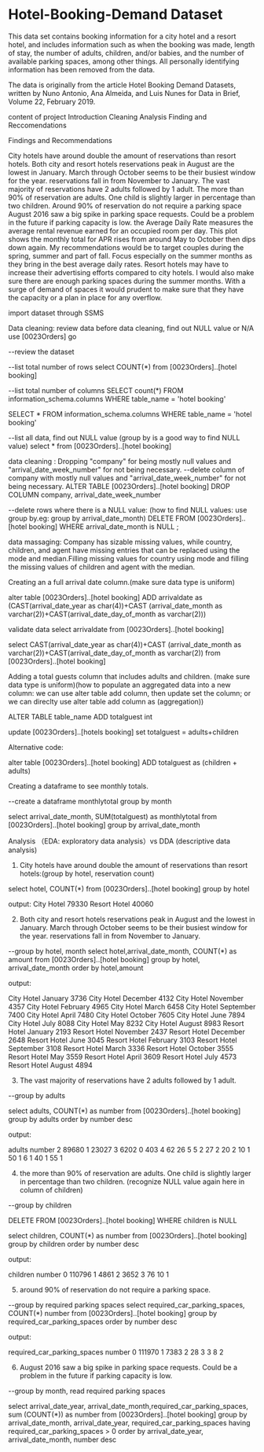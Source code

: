 # Hotel-Booking-Demand Dataset

This data set contains booking information for a city hotel and a resort hotel, and includes information such as when the booking was made, length of stay, the number of adults, children, and/or babies, and the number of available parking spaces, among other things. All personally identifying information has been removed from the data.

The data is originally from the article Hotel Booking Demand Datasets, written by Nuno Antonio, Ana Almeida, and Luis Nunes for Data in Brief, Volume 22, February 2019.


content of project 
       Introduction
       Cleaning
       Analysis
       Finding and Reccomendations
       
       
 Findings and Recommendations
 
 
City hotels have around double the amount of reservations than resort hotels.
Both city and resort hotels reservations peak in August are the lowest in January. March through October seems to be their busiest window for the year. reservations fall in from November to January.
The vast majority of reservations have 2 adults followed by 1 adult.
The more than 90% of reservation are adults. One child is slightly larger in percentage than two children.
Around 90% of reservation do not require a parking space
August 2016 saw a big spike in parking space requests. Could be a problem in the future if parking capacity is low.
the Average Daily Rate measures the average rental revenue earned for an occupied room per day. This plot shows the monthly total for APR rises from around May to October then dips down again.
My recommendations would be to target couples during the spring, summer and part of fall. Focus especially on the summer months as they bring in the best average daily rates. Resort hotels may have to increase their advertising efforts compared to city hotels. I would also make sure there are enough parking spaces during the summer months. With a surge of demand of spaces it would prudent to make sure that they have the capacity or a plan in place for any overflow.      



import dataset through SSMS 


Data cleaning:
review data before data cleaning, find out NULL value or N/A
use [0023Orders]
go

--review the dataset

--list total number of rows
select COUNT(*)
from [0023Orders]..[hotel booking]

--list total number of columns
SELECT count(*)
FROM information_schema.columns
WHERE table_name = 'hotel booking'

SELECT *
FROM information_schema.columns
WHERE table_name = 'hotel booking'



--list all data, find out NULL value (group by is a good way to find NULL value)
select *
from [0023Orders]..[hotel booking]



data cleaning : Dropping "company" for being mostly null values and "arrival_date_week_number" for not being necessary.
--delete column of company with mostly null values and "arrival_date_week_number" for not being necessary.
ALTER TABLE [0023Orders]..[hotel booking]
DROP COLUMN company, arrival_date_week_number


--delete rows where there is a NULL value: (how to find NULL values: use group by.eg: group by arrival_date_month)
DELETE 
FROM [0023Orders]..[hotel booking]
WHERE arrival_date_month is NULL ;

data massaging: 
Company has sizable missing values, while country, children, and agent have missing entries that can be replaced using the mode and median.Filling missing values for country using mode and filling the missing values of children and agent with the median.

Creating an a full arrival date column.(make sure data type is uniform)


alter table [0023Orders]..[hotel booking]
ADD arrivaldate as 
(CAST(arrival_date_year as char(4))+CAST (arrival_date_month as varchar(2))+CAST(arrival_date_day_of_month as varchar(2)))


validate data
select arrivaldate
from [0023Orders]..[hotel booking]

select CAST(arrival_date_year as char(4))+CAST (arrival_date_month as varchar(2))+CAST(arrival_date_day_of_month as varchar(2))
from [0023Orders]..[hotel booking]

Adding a total guests column that includes adults and children. (make sure data type is uniform)(how to populate an aggregated data into a new column: we can use alter table add column, then update set the column; or we can direclty use alter table add column as (aggregation))


ALTER TABLE table_name
ADD totalguest int

update [0023Orders]..[hotels booking]
set totalguest = adults+children


Alternative code: 

alter table [0023Orders]..[hotel booking]
ADD totalguest as (children + adults)




Creating a dataframe to see monthly totals.

--create a dataframe monthlytotal group by month 

select arrival_date_month, SUM(totalguest) as monthlytotal
from [0023Orders]..[hotel booking]
group by arrival_date_month



Analysis （EDA: exploratory data analysis）vs DDA (descriptive data analysis)

1. City hotels have around double the amount of reservations than resort hotels:(group by hotel, reservation count)

select hotel, COUNT(*)
from [0023Orders]..[hotel booking]
group by hotel


output:
City Hotel	79330
Resort Hotel	40060


2. Both city and resort hotels reservations peak in August and the lowest in January. March through October seems to be their busiest window for the year. reservations fall in from November to January.


--group by hotel, month 
select hotel,arrival_date_month,  COUNT(*) as amount
from [0023Orders]..[hotel booking]
group by hotel, arrival_date_month
order by hotel,amount 
 
 
 
 output: 
 
City Hotel	January	3736
City Hotel	December	4132
City Hotel	November	4357
City Hotel	February	4965
City Hotel	March	       6458
City Hotel	September	7400
City Hotel	April	       7480
City Hotel	October	7605
City Hotel	June	       7894
City Hotel	July	       8088
City Hotel	May	       8232
City Hotel	August	       8983
Resort Hotel	January	2193
Resort Hotel	November	2437
Resort Hotel	December	2648
Resort Hotel	June	       3045
Resort Hotel	February	3103
Resort Hotel	September	3108
Resort Hotel	March	       3336
Resort Hotel	October	3555
Resort Hotel	May	       3559
Resort Hotel	April	       3609
Resort Hotel	July	       4573
Resort Hotel	August	       4894


3. The vast majority of reservations have 2 adults followed by 1 adult.

--group by adults

select adults, COUNT(*) as number
from [0023Orders]..[hotel booking]
group by adults
order by number desc

output: 

adults	number
2	89680
1	23027
3	6202
0	403
4	62
26	5
5	2
27	2
20	2
10	1
50	1
6	1
40	1
55	1


4. the more than 90% of reservation are adults. One child is slightly larger in percentage than two children. (recognize NULL value again here in column of children)

--group by children

DELETE 
FROM [0023Orders]..[hotel booking]
 WHERE children is NULL

select children, COUNT(*) as number
from [0023Orders]..[hotel booking]
group by children
order by number desc


output: 

children	number
0	       110796
1	       4861
2	       3652
3	       76
10	       1


5. around 90% of reservation do not require a parking space.

--group by required parking spaces 
select required_car_parking_spaces, COUNT(*) number
from [0023Orders]..[hotel booking]
group by required_car_parking_spaces
order by number desc


output: 

required_car_parking_spaces	 number
0	                      111970
1	                      7383
2	                      28
3	                      3
8	                      2


6. August 2016 saw a big spike in parking space requests. Could be a problem in the future if parking capacity is low.

--group by month, read required parking spaces

select arrival_date_year, arrival_date_month,required_car_parking_spaces, sum (COUNT(*)) as number
from [0023Orders]..[hotel booking]
group by arrival_date_month, arrival_date_year, required_car_parking_spaces
having required_car_parking_spaces > 0
order by arrival_date_year, arrival_date_month, number desc

